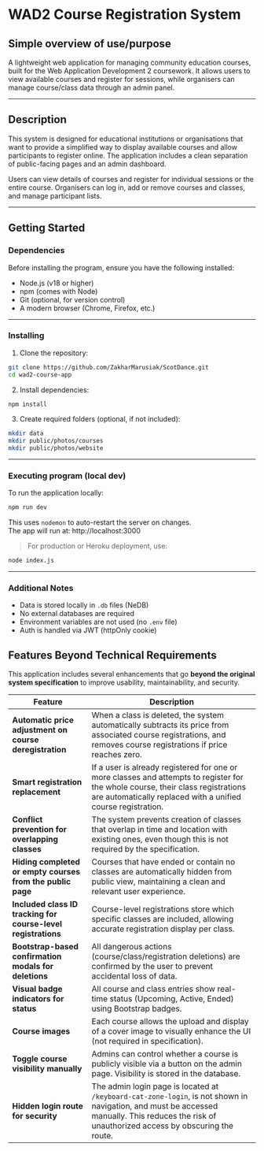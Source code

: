 # WAD2 Course Registration System

## Simple overview of use/purpose

A lightweight web application for managing community education courses, built for the Web Application Development 2 coursework. It allows users to view available courses and register for sessions, while organisers can manage course/class data through an admin panel.

---

## Description

This system is designed for educational institutions or organisations that want to provide a simplified way to display available courses and allow participants to register online. The application includes a clean separation of public-facing pages and an admin dashboard.

Users can view details of courses and register for individual sessions or the entire course. Organisers can log in, add or remove courses and classes, and manage participant lists.

---

## Getting Started

### Dependencies

Before installing the program, ensure you have the following installed:

- Node.js (v18 or higher)
- npm (comes with Node)
- Git (optional, for version control)
- A modern browser (Chrome, Firefox, etc.)

---

### Installing

1. Clone the repository:

```bash
git clone https://github.com/ZakharMarusiak/ScotDance.git
cd wad2-course-app
```

2. Install dependencies:

```bash
npm install
```

3. Create required folders (optional, if not included):

```bash
mkdir data
mkdir public/photos/courses
mkdir public/photos/website
```

---

### Executing program (local dev)

To run the application locally:

```bash
npm run dev
```

This uses `nodemon` to auto-restart the server on changes.  
The app will run at: http://localhost:3000

> For production or Heroku deployment, use:

```bash
node index.js
```

---

### Additional Notes

- Data is stored locally in `.db` files (NeDB)
- No external databases are required
- Environment variables are not used (no `.env` file)
- Auth is handled via JWT (httpOnly cookie)



## Features Beyond Technical Requirements

This application includes several enhancements that go **beyond the original system specification** to improve usability, maintainability, and security.

| Feature | Description |
|--------|-------------|
| **Automatic price adjustment on course deregistration** | When a class is deleted, the system automatically subtracts its price from associated course registrations, and removes course registrations if price reaches zero. |
| **Smart registration replacement** | If a user is already registered for one or more classes and attempts to register for the whole course, their class registrations are automatically replaced with a unified course registration. |
| **Conflict prevention for overlapping classes** | The system prevents creation of classes that overlap in time and location with existing ones, even though this is not required by the specification. |
| **Hiding completed or empty courses from the public page** | Courses that have ended or contain no classes are automatically hidden from public view, maintaining a clean and relevant user experience. |
| **Included class ID tracking for course-level registrations** | Course-level registrations store which specific classes are included, allowing accurate registration display per class. |
| **Bootstrap-based confirmation modals for deletions** | All dangerous actions (course/class/registration deletions) are confirmed by the user to prevent accidental loss of data. |
| **Visual badge indicators for status** | All course and class entries show real-time status (Upcoming, Active, Ended) using Bootstrap badges. |
| **Course images** | Each course allows the upload and display of a cover image to visually enhance the UI (not required in specification). |
| **Toggle course visibility manually** | Admins can control whether a course is publicly visible via a button on the admin page. Visibility is stored in the database. |
| **Hidden login route for security** | The admin login page is located at `/keyboard-cat-zone-login`, is not shown in navigation, and must be accessed manually. This reduces the risk of unauthorized access by obscuring the route. |